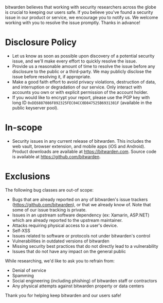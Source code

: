 bitwarden believes that working with security researchers across the globe is crucial to keeping our
users safe. If you believe you've found a security issue in our product or service, we encourage you to
notify us. We welcome working with you to resolve the issue promptly. Thanks in advance!

# Disclosure Policy

- Let us know as soon as possible upon discovery of a potential security issue, and we'll make every
  effort to quickly resolve the issue.
- Provide us a reasonable amount of time to resolve the issue before any disclosure to the public or a
  third-party. We may publicly disclose the issue before resolving it, if appropriate. 
- Make a good faith effort to avoid privacy violations, destruction of data, and interruption or
  degradation of our service. Only interact with accounts you own or with explicit permission of the
  account holder.
- If you would like to encrypt your report, please use the PGP key with long ID `0xDE6887086F892325FEC04CC0D847525B6931381F` (available in the public keyserver pool).

# In-scope

- Security issues in any current release of bitwarden. This includes the web vault, browser extension,
  and mobile apps (iOS and Android). Product downloads are available at https://bitwarden.com. Source
  code is available at https://github.com/bitwarden.

# Exclusions

The following bug classes are out-of scope:

- Bugs that are already reported on any of bitwarden's issue trackers (https://github.com/bitwarden),
  or that we already know of. Note that some of our issue tracking is private.
- Issues in an upstream software dependency (ex: Xamarin, ASP.NET) which are already reported to the
  upstream maintainer.
- Attacks requiring physical access to a user's device.
- Self-XSS
- Issues related to software or protocols not under bitwarden's control
- Vulnerabilities in outdated versions of bitwarden
- Missing security best practices that do not directly lead to a vulnerability
- Issues that do not have any impact on the general public

While researching, we'd like to ask you to refrain from:

- Denial of service
- Spamming
- Social engineering (including phishing) of bitwarden staff or contractors
- Any physical attempts against bitwarden property or data centers

Thank you for helping keep bitwarden and our users safe!

